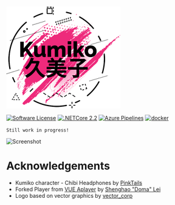 ![Kumiko](kumiko.png)

[![Software License](https://img.shields.io/badge/license-MIT-brightgreen.svg)](LICENSE.md)
[![.NETCore 2.2](https://img.shields.io/badge/.NETCore-2.2-blue.svg)](https://github.com/dotnet/core)
[![Azure Pipelines](https://img.shields.io/azure-devops/build/frohikey/Frohikey/218.svg)](https://dev.azure.com)
[![docker](https://img.shields.io/docker/pulls/frohikey/kumiko.svg)](https://hub.docker.com/r/frohikey/kumiko)

```Still work in progress!```

![Screenshot](screenshot.jpg)

# Acknowledgements

- Kumiko character - Chibi Headphones by [PinkTails](https://www.deviantart.com/pinktails)
- Forked Player from [VUE Aplayer](https://github.com/SevenOutman/vue-aplayer) by [Shenghao "Doma" Lei](https://seven.ooo/)
- Logo based on vector graphics by [vector_corp](https://www.freepik.com/free-photos-vectors/background)